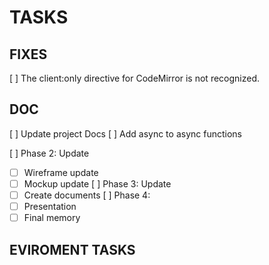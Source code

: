 # TASKS

## FIXES
[ ] The client:only directive for CodeMirror is not recognized.

## DOC

[ ] Update project Docs
[ ] Add async to async functions

[ ] Phase 2: Update

- [ ] Wireframe update
- [ ] Mockup update
      [ ] Phase 3: Update
- [ ] Create documents
      [ ] Phase 4:
- [ ] Presentation
- [ ] Final memory

## EVIROMENT TASKS
